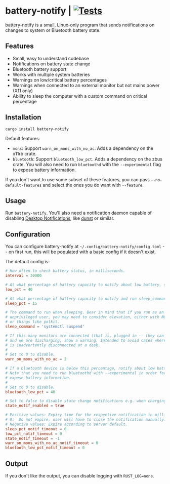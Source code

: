 # battery-notify | [![Tests](https://img.shields.io/github/actions/workflow/status/cdown/battery-notify/ci.yml?branch=master)](https://github.com/cdown/battery-notify/actions?query=branch%3Amaster)

battery-notify is a small, Linux-only program that sends notifications on
changes to system or Bluetooth battery state.

## Features

- Small, easy to understand codebase
- Notifications on battery state change
- Bluetooth battery support
- Works with multiple system batteries
- Warnings on low/critical battery percentages
- Warnings when connected to an external monitor but not mains power (X11 only)
- Ability to sleep the computer with a custom command on critical percentage

## Installation

    cargo install battery-notify

Default features:

- `mons`: Support `warn_on_mons_with_no_ac`. Adds a dependency on the x11rb
  crate.
- `bluetooth`: Support `bluetooth_low_pct`. Adds a dependency on the zbus
  crate. You will also need to run `bluetoothd` with the `--experimental` flag
  to expose battery information.

If you don't want to use some subset of these features, you can pass
`--no-default-features` and select the ones you do want with `--feature`.

## Usage

Run `battery-notify`. You'll also need a notification daemon capable of
disabling [Desktop Notifications][], like
[dunst](https://github.com/dunst-project/dunst) or similar.

## Configuration

You can configure battery-notify at `~/.config/battery-notify/config.toml` --
on first run, this will be populated with a basic config if it doesn't exist.

The default config is:

```toml
# How often to check battery status, in milliseconds.
interval = 30000

# At what percentage of battery capacity to notify about low battery, set to 0 to disable.
low_pct = 40

# At what percentage of battery capacity to notify and run sleep_command, set to 0 to disable.
sleep_pct = 15

# The command to run when sleeping. Bear in mind that if you run as an
# unprivileged user, you may need to consider elevation, either with NOPASSWD
# or things like polkit.
sleep_command = 'systemctl suspend'

# If this many monitors are connected (that is, plugged in -- they can be off)
# and we are discharging, show a warning. Intended to avoid cases where power
# is inadvertently disconnected at a desk.
#
# Set to 0 to disable.
warn_on_mons_with_no_ac = 2

# If a bluetooth device is below this percentage, notify about low battery.
# Note that you need to run bluetoothd with --experimental in order for it to
# expose battery information.
#
# Set to 0 to disable.
bluetooth_low_pct = 40

# Set to false to disable state change notifications e.g. when charging, discharging, reaching the threshold
state_notif_enabled = true

# Positive values: Expiry time for the respective notification in milliseconds. 
# 0:  Do not expire, user will have to close the notification manually.
# Negative values: Expire according to server default.
sleep_pct_notif_timeout = 0
low_pct_notif_timeout = 0
state_notif_timeout = -1
warn_on_mons_with_no_ac_notif_timeout = 0
bluetooth_low_pct_notif_timeout = 0
```

## Output

If you don't like the output, you can disable logging with `RUST_LOG=none`.

[Desktop Notifications]: https://specifications.freedesktop.org/notification-spec/latest/
